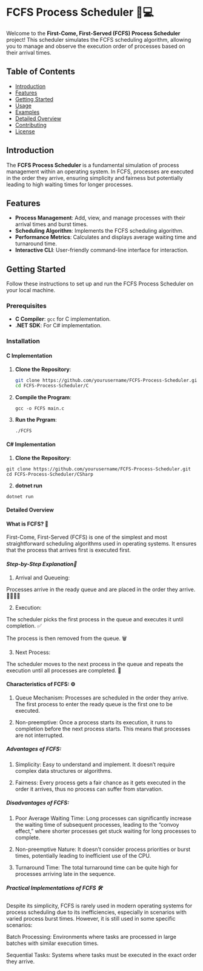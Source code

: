 # FCFS Process Scheduler 📅💻

Welcome to the **First-Come, First-Served (FCFS) Process Scheduler** project! This scheduler simulates the FCFS scheduling algorithm, allowing you to manage and observe the execution order of processes based on their arrival times.

## Table of Contents
- [Introduction](#introduction)
- [Features](#features)
- [Getting Started](#getting-started)
- [Usage](#usage)
- [Examples](#examples)
- [Detailed Overview](#detailed-overview)
- [Contributing](#contributing)
- [License](#license)

## Introduction
The **FCFS Process Scheduler** is a fundamental simulation of process management within an operating system. In FCFS, processes are executed in the order they arrive, ensuring simplicity and fairness but potentially leading to high waiting times for longer processes.

## Features
- **Process Management**: Add, view, and manage processes with their arrival times and burst times.
- **Scheduling Algorithm**: Implements the FCFS scheduling algorithm.
- **Performance Metrics**: Calculates and displays average waiting time and turnaround time.
- **Interactive CLI**: User-friendly command-line interface for interaction.

## Getting Started
Follow these instructions to set up and run the FCFS Process Scheduler on your local machine.

### Prerequisites
- **C Compiler**: `gcc` for C implementation.
- **.NET SDK**: For C# implementation.

### Installation

#### C Implementation
1. **Clone the Repository**:
   ```bash
   git clone https://github.com/yourusername/FCFS-Process-Scheduler.git
   cd FCFS-Process-Scheduler/C

2. **Compile the Program**:
    ```
    gcc -o FCFS main.c
    ```

3. **Run the Prgram**:
    ```
    ./FCFS
    ```



#### C# Implementation
1. **Clone the Repository**:
```
git clone https://github.com/yourusername/FCFS-Process-Scheduler.git
cd FCFS-Process-Scheduler/CSharp
```
2. **dotnet run**
```
dotnet run
```


#### Detailed Overview

#### **What is FCFS? 🤔**
First-Come, First-Served (FCFS) is one of the simplest and most straightforward scheduling algorithms used in operating systems. It ensures that the process that arrives first is executed first.

#### *Step-by-Step Explanation📝*
1.  Arrival and Queueing:

Processes arrive in the ready queue and are placed in the order they arrive. 🚶‍♂️🚶‍♀️


2.  Execution:

The scheduler picks the first process in the queue and executes it until completion. ✅

The process is then removed from the queue. 🗑️


3.  Next Process:

The scheduler moves to the next process in the queue and repeats the execution until all processes are completed. 🔄




#### **Characteristics of FCFS: ⚙️**
1. Queue Mechanism: Processes are scheduled in the order they arrive. The first process to enter the ready queue is the first one to be executed.

2. Non-preemptive: Once a process starts its execution, it runs to completion before the next process starts. This means that processes are not interrupted.



##### Advantages of FCFS:
1. Simplicity: Easy to understand and implement. It doesn’t require complex data structures or algorithms.

2. Fairness: Every process gets a fair chance as it gets executed in the order it arrives, thus no process can suffer from starvation.



##### Disadvantages of FCFS:
1. Poor Average Waiting Time: Long processes can significantly increase the waiting time of subsequent processes, leading to the “convoy effect,” where shorter processes get stuck waiting for long processes to complete.

2. Non-preemptive Nature: It doesn’t consider process priorities or burst times, potentially leading to inefficient use of the CPU.

3. Turnaround Time: The total turnaround time can be quite high for processes arriving late in the sequence.



##### Practical Implementations of FCFS 🛠️
Despite its simplicity, FCFS is rarely used in modern operating systems for process scheduling due to its inefficiencies, especially in scenarios with varied process burst times. However, it is still used in some specific scenarios:

Batch Processing: Environments where tasks are processed in large batches with similar execution times.

Sequential Tasks: Systems where tasks must be executed in the exact order they arrive.